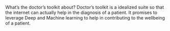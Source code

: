 What’s the doctor’s toolkit about? Doctor’s toolkit is a idealized suite so that the internet can actually help in the diagnosis of a patient. It promises to leverage Deep and Machine learning to help in contributing to the wellbeing of a patient.
<!---
DoctorsToolkit/DoctorsToolkit is a ✨ special ✨ repository because its `README.md` (this file) appears on your GitHub profile.
You can click the Preview link to take a look at your changes.
--->
